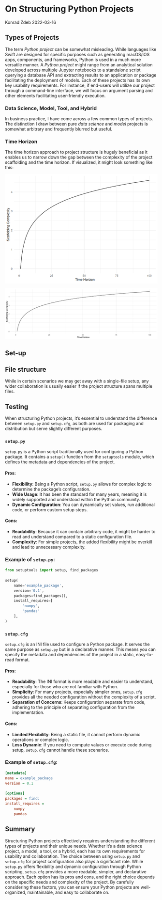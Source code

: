 # On Structuring Python Projects
Konrad Zdeb
2022-03-16

## Types of Projects

The term *Python project* can be somewhat misleading. While languages
like Swift are designed for specific purposes such as generating
macOS/iOS apps, components, and frameworks, Python is used in a much
more versatile manner. A *Python project* might range from an analytical
solution developed across multiple Jupyter notebooks to a standalone
script querying a database API and extracting results to an application
or package facilitating the deployment of models. Each of these projects
has its own key usability requirements. For instance, if end-users will
utilize our project through a command-line interface, we will focus on
argument parsing and other elements facilitating user-friendly
execution.

### Data Science, Model, Tool, and Hybrid

In business practice, I have come across a few common types of projects.
The distinction I draw between pure *data science* and *model* projects
is somewhat arbitrary and frequently blurred but useful.

### Time Horizon

The time horizon approach to project structure is hugely beneficial as
it enables us to narrow down the gap between the complexity of the
project scaffolding and the time horizon. If visualized, it might look
something like this:

![](index_files/figure-commonmark/line_plot_compl-1.png)

![Complexity and scaffolding structure](images/complexity_line.png)

## Set-up

## File structure

While in certain scenarios we may get away with a single-file setup, any
wider collaboration is usually easier if the project structure spans
multiple files.

## Testing

When structuring Python projects, it’s essential to understand the
difference between `setup.py` and `setup.cfg`, as both are used for
packaging and distribution but serve slightly different purposes.

### `setup.py`

`setup.py` is a Python script traditionally used for configuring a
Python package. It contains a `setup()` function from the `setuptools`
module, which defines the metadata and dependencies of the project.

#### Pros:

- **Flexibility**: Being a Python script, `setup.py` allows for complex
  logic to determine the package’s configuration.
- **Wide Usage**: It has been the standard for many years, meaning it is
  widely supported and understood within the Python community.
- **Dynamic Configuration**: You can dynamically set values, run
  additional code, or perform custom setup steps.

#### Cons:

- **Readability**: Because it can contain arbitrary code, it might be
  harder to read and understand compared to a static configuration file.
- **Complexity**: For simple projects, the added flexibility might be
  overkill and lead to unnecessary complexity.

### Example of `setup.py`:

``` python
from setuptools import setup, find_packages

setup(
    name='example_package',
    version='0.1',
    packages=find_packages(),
    install_requires=[
        'numpy',
        'pandas'
    ],
)
```

### `setup.cfg`

`setup.cfg` is an INI file used to configure a Python package. It serves
the same purpose as `setup.py` but in a declarative manner. This means
you can specify the metadata and dependencies of the project in a
static, easy-to-read format.

#### Pros:

- **Readability**: The INI format is more readable and easier to
  understand, especially for those who are not familiar with Python.
- **Simplicity**: For many projects, especially simpler ones,
  `setup.cfg` provides all the needed configuration without the
  complexity of a script.
- **Separation of Concerns**: Keeps configuration separate from code,
  adhering to the principle of separating configuration from the
  implementation.

#### Cons:

- **Limited Flexibility**: Being a static file, it cannot perform
  dynamic operations or complex logic.
- **Less Dynamic**: If you need to compute values or execute code during
  setup, `setup.cfg` cannot handle these scenarios.

### Example of `setup.cfg`:

``` ini
[metadata]
name = example_package
version = 0.1

[options]
packages = find:
install_requires =
    numpy
    pandas
```

## Summary

Structuring Python projects effectively requires understanding the
different types of projects and their unique needs. Whether it’s a data
science project, a model, a tool, or a hybrid, each has its own
requirements for usability and collaboration. The choice between using
`setup.py` and `setup.cfg` for project configuration also plays a
significant role. While `setup.py` offers flexibility and dynamic
configuration through Python scripting, `setup.cfg` provides a more
readable, simpler, and declarative approach. Each option has its pros
and cons, and the right choice depends on the specific needs and
complexity of the project. By carefully considering these factors, you
can ensure your Python projects are well-organized, maintainable, and
easy to collaborate on.
